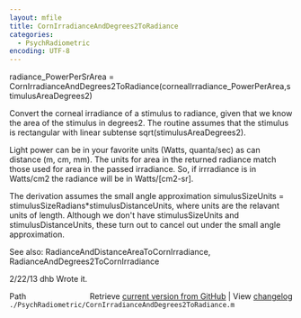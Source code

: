 ```yaml
---
layout: mfile
title: CornIrradianceAndDegrees2ToRadiance
categories:
  - PsychRadiometric
encoding: UTF-8
---
```


radiance\_PowerPerSrArea = CornIrradianceAndDegrees2ToRadiance\(cornealIrradiance\_PowerPerArea,stimulusAreaDegrees2\)

Convert the corneal irradiance of a stimulus to radiance, given that we know the area of the stimulus in degrees2.
The routine assumes that the stimulus is rectangular with linear subtense sqrt\(stimulusAreaDegrees2\).

Light power can be in your favorite units \(Watts, quanta/sec\) as can distance \(m, cm, mm\).  The units for
area in the returned radiance match those used for area in the passed irradiance.  So, if irrradiance is in Watts/cm2
the radiance will be in Watts/\[cm2-sr\].

The derivation assumes the small angle approximation simulusSizeUnits = stimulusSizeRadians\*stimulusDistanceUnits,
where units are the relavant units of length.  Although we don't have stimulusSizeUnits and stimulusDistanceUnits,
these turn out to cancel out under the small angle approximation.

See also: RadianceAndDistanceAreaToCornIrradiance, RadianceAndDegrees2ToCornIrradiance

2/22/13  dhb  Wrote it.


<div class="code_header" style="text-align:right;">
  <span style="float:left;">Path&nbsp;&nbsp;</span> <span class="counter">Retrieve <a href=
  "https://raw.github.com/Psychtoolbox-3/Psychtoolbox-3/beta/./PsychRadiometric/CornIrradianceAndDegrees2ToRadiance.m">current version from GitHub</a> | View <a href=
  "https://github.com/Psychtoolbox-3/Psychtoolbox-3/commits/beta/./PsychRadiometric/CornIrradianceAndDegrees2ToRadiance.m">changelog</a></span>
</div>
<div class="code">
  <code>./PsychRadiometric/CornIrradianceAndDegrees2ToRadiance.m</code>
</div>

